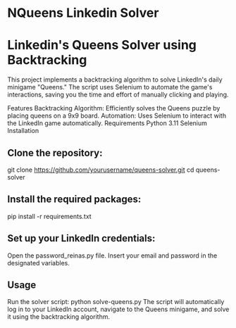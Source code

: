 # NQueens Linkedin Solver
# Linkedin's Queens Solver using Backtracking
This project implements a backtracking algorithm to solve LinkedIn's daily minigame "Queens." The script uses Selenium to automate the game's interactions, saving you the time and effort of manually clicking and playing.

Features
Backtracking Algorithm: Efficiently solves the Queens puzzle by placing queens on a 9x9 board.
Automation: Uses Selenium to interact with the LinkedIn game automatically.
Requirements
Python 3.11
Selenium
Installation

## Clone the repository:

git clone https://github.com/yourusername/queens-solver.git
cd queens-solver

## Install the required packages:

pip install -r requirements.txt

## Set up your LinkedIn credentials:

Open the password_reinas.py file.
Insert your email and password in the designated variables.

## Usage
Run the solver script:
python solve-queens.py
The script will automatically log in to your LinkedIn account, navigate to the Queens minigame, and solve it using the backtracking algorithm.